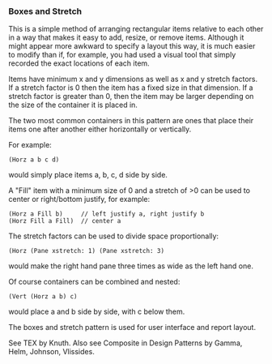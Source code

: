 ### Boxes and Stretch

This is a simple method of arranging rectangular items relative to each other in a way that makes it easy to add, resize, or remove items.  Although it might appear more awkward to specify a layout this way, it is much easier to modify than if, for example, you had used a visual tool that simply recorded the exact locations of each item.

Items have minimum x and y dimensions as well as x and y stretch factors.  If a stretch factor is 0 then the item has a fixed size in that dimension.  If a stretch factor is greater than 0, then the item may be larger depending on the size of the container it is placed in.

The two most common containers in this pattern are ones that place their items one after another either horizontally or vertically.

For example:

``` suneido
(Horz a b c d)
```

would simply place items a, b, c, d side by side.

A "Fill" item with a minimum size of 0 and a stretch of >0 can be used to center or right/bottom justify, for example:

``` suneido
(Horz a Fill b)     // left justify a, right justify b
(Horz Fill a Fill)  // center a
```

The stretch factors can be used to divide space proportionally:

``` suneido
(Horz (Pane xstretch: 1) (Pane xstretch: 3)
```

would make the right hand pane three times as wide as the left hand one.

Of course containers can be combined and nested:

``` suneido
(Vert (Horz a b) c)
```

would place a and b side by side, with c below them.

The boxes and stretch pattern is used for user interface and report layout.

See TEX by Knuth. Also see Composite in Design Patterns by Gamma, Helm, Johnson, Vlissides.